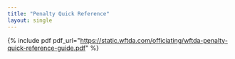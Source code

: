 ```yaml
---
title: "Penalty Quick Reference"
layout: single
---
```


{% include pdf pdf_url="https://static.wftda.com/officiating/wftda-penalty-quick-reference-guide.pdf" %}
